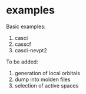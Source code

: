 # examples

Basic examples:
1. casci
2. casscf
3. casci-nevpt2

To be added:
1. generation of local orbitals
2. dump into molden files
3. selection of active spaces


